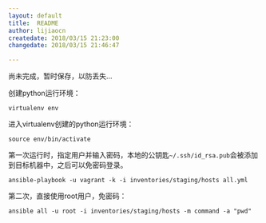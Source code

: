```yaml
---
layout: default
title:  README
author: lijiaocn
createdate: 2018/03/15 21:23:00
changedate: 2018/03/15 21:46:47

---
```


尚未完成，暂时保存，以防丢失...

创建python运行环境：

	virtualenv env

进入virtualenv创建的python运行环境：

	source env/bin/activate

第一次运行时，指定用户并输入密码，本地的公钥匙`~/.ssh/id_rsa.pub`会被添加到目标机器中，之后可以免密码登录。

	ansible-playbook -u vagrant -k -i inventories/staging/hosts all.yml

第二次，直接使用root用户，免密码：

	ansible all -u root -i inventories/staging/hosts -m command -a "pwd"
